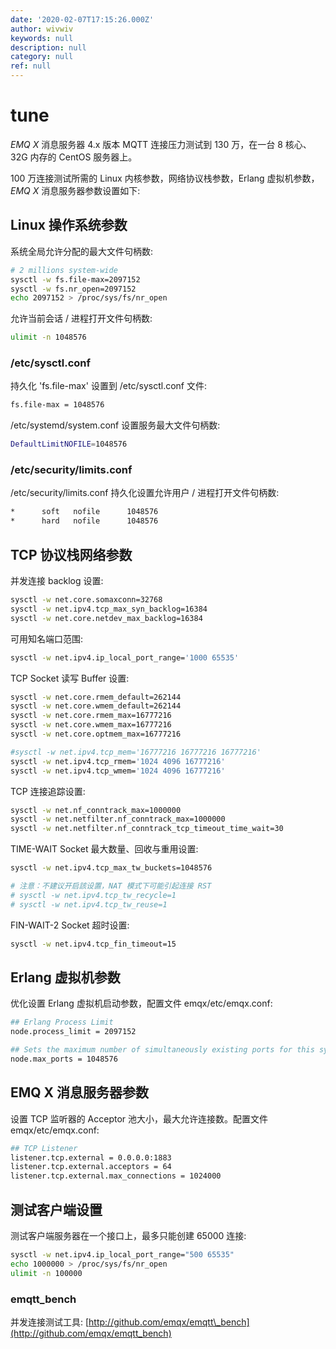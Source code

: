 ```yaml
---
date: '2020-02-07T17:15:26.000Z'
author: wivwiv
keywords: null
description: null
category: null
ref: null
---
```


# tune

_EMQ X_ 消息服务器 4.x 版本 MQTT 连接压力测试到 130 万，在一台 8 核心、32G 内存的 CentOS 服务器上。

100 万连接测试所需的 Linux 内核参数，网络协议栈参数，Erlang 虚拟机参数， _EMQ X_ 消息服务器参数设置如下:

## Linux 操作系统参数

系统全局允许分配的最大文件句柄数:

```bash
# 2 millions system-wide
sysctl -w fs.file-max=2097152
sysctl -w fs.nr_open=2097152
echo 2097152 > /proc/sys/fs/nr_open
```

允许当前会话 / 进程打开文件句柄数:

```bash
ulimit -n 1048576
```

### /etc/sysctl.conf

持久化 'fs.file-max' 设置到 /etc/sysctl.conf 文件:

```bash
fs.file-max = 1048576
```

/etc/systemd/system.conf 设置服务最大文件句柄数:

```bash
DefaultLimitNOFILE=1048576
```

### /etc/security/limits.conf

/etc/security/limits.conf 持久化设置允许用户 / 进程打开文件句柄数:

```bash
*      soft   nofile      1048576
*      hard   nofile      1048576
```

## TCP 协议栈网络参数

并发连接 backlog 设置:

```bash
sysctl -w net.core.somaxconn=32768
sysctl -w net.ipv4.tcp_max_syn_backlog=16384
sysctl -w net.core.netdev_max_backlog=16384
```

可用知名端口范围:

```bash
sysctl -w net.ipv4.ip_local_port_range='1000 65535'
```

TCP Socket 读写 Buffer 设置:

```bash
sysctl -w net.core.rmem_default=262144
sysctl -w net.core.wmem_default=262144
sysctl -w net.core.rmem_max=16777216
sysctl -w net.core.wmem_max=16777216
sysctl -w net.core.optmem_max=16777216

#sysctl -w net.ipv4.tcp_mem='16777216 16777216 16777216'
sysctl -w net.ipv4.tcp_rmem='1024 4096 16777216'
sysctl -w net.ipv4.tcp_wmem='1024 4096 16777216'
```

TCP 连接追踪设置:

```bash
sysctl -w net.nf_conntrack_max=1000000
sysctl -w net.netfilter.nf_conntrack_max=1000000
sysctl -w net.netfilter.nf_conntrack_tcp_timeout_time_wait=30
```

TIME-WAIT Socket 最大数量、回收与重用设置:

```bash
sysctl -w net.ipv4.tcp_max_tw_buckets=1048576

# 注意：不建议开启該设置，NAT 模式下可能引起连接 RST
# sysctl -w net.ipv4.tcp_tw_recycle=1
# sysctl -w net.ipv4.tcp_tw_reuse=1
```

FIN-WAIT-2 Socket 超时设置:

```bash
sysctl -w net.ipv4.tcp_fin_timeout=15
```

## Erlang 虚拟机参数

优化设置 Erlang 虚拟机启动参数，配置文件 emqx/etc/emqx.conf:

```bash
## Erlang Process Limit
node.process_limit = 2097152

## Sets the maximum number of simultaneously existing ports for this system
node.max_ports = 1048576
```

## EMQ X 消息服务器参数

设置 TCP 监听器的 Acceptor 池大小，最大允许连接数。配置文件 emqx/etc/emqx.conf:

```bash
## TCP Listener
listener.tcp.external = 0.0.0.0:1883
listener.tcp.external.acceptors = 64
listener.tcp.external.max_connections = 1024000
```

## 测试客户端设置

测试客户端服务器在一个接口上，最多只能创建 65000 连接:

```bash
sysctl -w net.ipv4.ip_local_port_range="500 65535"
echo 1000000 > /proc/sys/fs/nr_open
ulimit -n 100000
```

### emqtt\_bench

并发连接测试工具: [http://github.com/emqx/emqtt\_bench](http://github.com/emqx/emqtt_bench)

